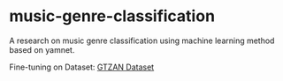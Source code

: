 # music-genre-classification
A research on music genre classification using machine learning method based on yamnet.

Fine-tuning on Dataset: [GTZAN Dataset](http://opihi.cs.uvic.ca/sound/genres.tar.gz)
